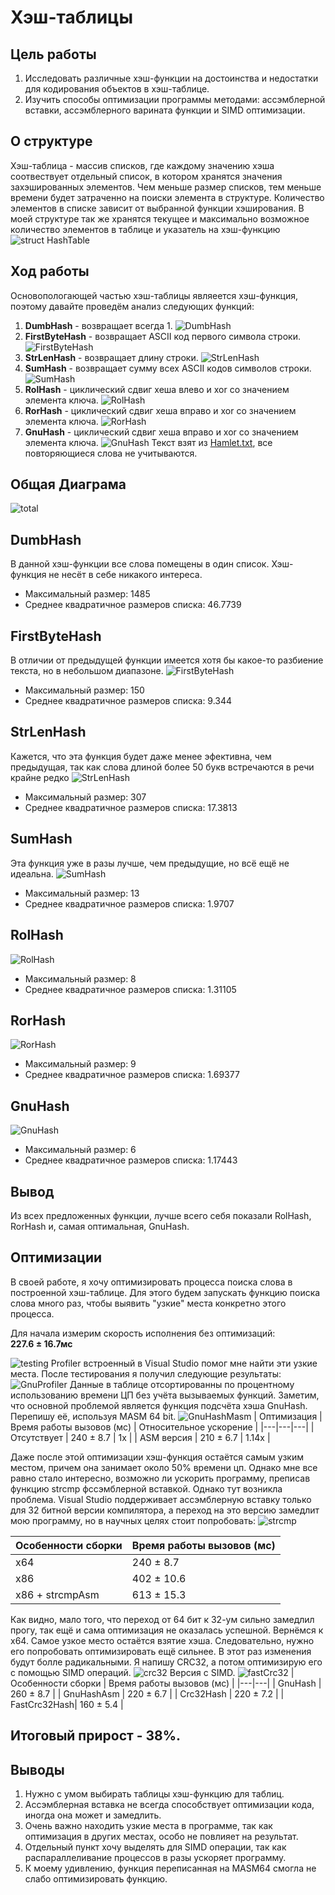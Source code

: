 # Хэш-таблицы


## Цель работы
1. Исследовать различные хэш-функции на достоинства и недостатки для кодирования объектов в хэш-таблице.
2. Изучить способы оптимизации программы методами: ассэмблерной вставки, ассэмблерного варината функции и SIMD оптимизации.

## О структуре
Хэш-таблица - массив списков, где каждому значению хэша соотвествует отдельный список, в котором хранятся значения захэшированных элементов. Чем меньше размер списков, тем меньше времени будет затраченно на поиски элемента в структуре. Количество элементов в списке зависит от выбранной функции хэширования.
В моей структуре так же хранятся текущее и максимально возможное количество элементов в таблице и указатель на хэш-функцию
![struct HashTable](source/hashtable.jpg)

## Ход работы 
Основопологающей частью хэш-таблицы являеется хэш-функция, поэтому давайте проведём анализ следующих функций:
1. **DumbHash** - возвращает всегда 1.
![DumbHash](source/DumbHash.jpg)
2. **FirstByteHash** - возвращает ASCII код первого символа строки.
![FirstByteHash](source/FirstByteHash.jpg)
3. **StrLenHash** - возвращает длину строки.
![StrLenHash](source/StrLenHash.jpg)
4. **SumHash** - возвращает сумму всех ASCII кодов символов строки.
![SumHash](source/SumHash.jpg)
5. **RolHash** - циклический сдвиг хеша влево и xor со значением элемента ключа.
![RolHash](source/RolHash.jpg)
6. **RorHash** - циклический сдвиг хеша вправо и xor со значением элемента ключа.
![RorHash](source/RorHash.jpg)
7. **GnuHash** - циклический сдвиг хеша вправо и xor со значением элемента ключа.
![GnuHash](source/GnuHash.jpg)
Текст взят из [Hamlet.txt](in/input.txt), все повторяющиеся слова не учитываются.

## Общая Диаграма

![total](diagrams/Total.jpg)

## DumbHash
В данной хэш-функции все слова помещены в один список. Хэш-функция не несёт в себе никакого интереса.
- Максимальный размер: 1485
- Среднее квадратичное размеров списка: 46.7739
## FirstByteHash
В отличии от предыдущей функции имеется хотя бы какое-то разбиение текста, но в небольшом диапазоне.
![FirstByteHash](diagrams/firstByte.jpg)
- Максимальный размер: 150
- Среднее квадратичное размеров списка: 9.344
## StrLenHash
Кажется, что эта функция будет даже менее эфективна, чем предыдущая, так как слова длиной более 50 букв встречаются в речи крайне редко
![StrLenHash](diagrams/LengthHash.jpg)
- Максимальный размер: 307
- Среднее квадратичное размеров списка: 17.3813
## SumHash
Эта функция уже в разы лучше, чем предыдущие, но всё ещё не идеальна.
![SumHash](diagrams/SumHash.jpg)
- Максимальный размер: 13
- Среднее квадратичное размеров списка: 1.9707
## RolHash
![RolHash](diagrams/RolHash.jpg)
- Максимальный размер: 8
- Среднее квадратичное размеров списка: 1.31105
## RorHash
![RorHash](diagrams/RorHash.jpg)
- Максимальный размер: 9
- Среднее квадратичное размеров списка: 1.69377
## GnuHash
![GnuHash](diagrams/GnuHash.jpg)
- Максимальный размер: 6
- Среднее квадратичное размеров списка: 1.17443
## Вывод
Из всех предложенных функции, лучше всего себя показали RolHash, RorHash и, самая оптимальная, GnuHash.
## Оптимизации
В своей работе, я хочу оптимизировать процесса поиска слова в построенной хэш-таблице. Для этого будем запускать функцию поиска слова много раз, чтобы выявить "узкие" места конкретно этого процесса.

Для начала измерим скорость исполнения без оптимизаций:  
**227.6 ± 16.7мс**


![testing](source/testing.jpg)
Profiler встроенный в Visual Studio помог мне найти эти узкие места.
После тестирования я получил следующие результаты:
![GnuProfiler](source/GnuHashProfiler.jpg)
Данные в таблице отсортированны по процентному использованию времени ЦП без учёта вызываемых функций.
Заметим, что основной проблемой является функция подсчёта хэша GnuHash. Перепишу её, используя MASM 64 bit.
![GnuHashMasm](source/GnuHashMasm.png)
|  Оптимизация | Время работы вызовов (мс) | Относительное ускорение |
|---|---|---|
| Отсутствует | 240 ± 8.7 | 1x |
| ASM версия | 210 ± 6.7 | 1.14x |

Даже после этой оптимизации хэш-функция остаётся самым узким местом, причем она занимает около 50% времени цп.
Однако мне все равно стало интересно, возможно ли ускорить программу, преписав функцию strcmp фссэмблерной вставкой. Однако тут возникла проблема. Visual Studio поддерживает ассэмблерную вставку только для 32 битной версии компилятора, а переход на это версию замедлит мою программу, но в научных целях стоит попробовать:
![strcmp](source/strcmpASM.png)

|  Особенности сборки | Время работы вызовов (мс) |
|---|---|
| x64 | 240 ± 8.7 |
| x86 | 402 ± 10.6 |
| x86 + strcmpAsm|  613 ± 15.3 |

Как видно, мало того, что переход от 64 бит к 32-ум сильно замедлил прогу, так ещё и сама оптимизация не оказалась успешной.
Вернёмся к x64.
Самое узкое место остаётся взятие хэша. Следовательно, нужно его попробовать оптимизировать ещё сильнее. В этот раз изменения будут болле радикальными. Я напишу CRC32, а потом оптимизирую его с помощью SIMD операций.
![crc32](source/crc32.png)
Версия с SIMD.
![fastCrc32](source/fastcrc32.png)
|  Особенности сборки | Время работы вызовов (мс) |
|---|---|
| GnuHash | 260 ± 8.7 |
| GnuHashAsm | 220 ± 6.7 |
| Crc32Hash | 220 ± 7.2 |
| FastCrc32Hash| 160 ± 5.4 |
## **Итоговый прирост - 38%.**
## Выводы

1. Нужно с умом выбирать таблицы хэш-функцию для таблиц.
2. Ассэмблерная вставка не всегда способствует оптимизации кода, иногда она может и замедлить.
3. Очень важно находить узкие места в программе, так как оптимизация в других местах, особо не повлияет на результат.
4. Отдельный пункт хочу выделять для SIMD операции, так как распараллеливание процессов в разы ускоряет программу.
5. К моему удивлению, функция переписанная на MASM64 смогла не слабо оптимизировать функцию. 